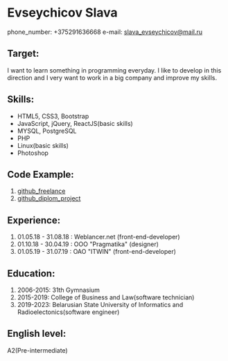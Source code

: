 # Evseychicov Slava
phone_number: +375291636668
e-mail: slava_evseychicov@mail.ru

## Target:
I want to learn something in programming everyday. I like to develop in this direction and I very want to work in a big company and improve my skills.

## Skills:
* HTML5, CSS3, Bootstrap
* JavaScript, jQuery, ReactJS(basic skills)
* MYSQL, PostgreSQL
* PHP
* Linux(basic skills)
* Photoshop

## Code Example:
1. [github_freelance](https://github.com/evseychicov/web-sites-)
2. [github_diplom_project](https://github.com/evseychicov/DIPLOM)

## Experience:
1. 01.05.18 - 31.08.18 : Weblancer.net (front-end-developer)
2. 01.10.18 - 30.04.19 : OOO "Pragmatika" (designer)
3. 01.05.19 - 31.07.19 : OAO "ITWIN" (front-end-developer)

## Education:
1. 2006-2015: 31th Gymnasium
2. 2015-2019: College of Business and Law(software technician)
3. 2019-2023: Belarusian State University of Informatics and Radioelectonics(software engineer)

## English level:
A2(Pre-intermediate)

